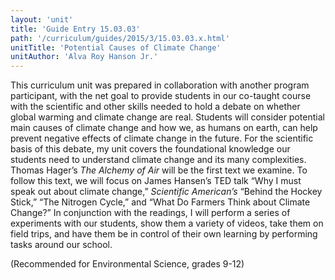 ```yaml
---
layout: 'unit'
title: 'Guide Entry 15.03.03'
path: '/curriculum/guides/2015/3/15.03.03.x.html'
unitTitle: 'Potential Causes of Climate Change'
unitAuthor: 'Alva Roy Hanson Jr.'
---
```


<main>
 <p>
  This curriculum unit was prepared in collaboration with another program participant, with the net goal to provide students in our co-taught course with the scientific and other skills needed to hold a debate on whether global warming and climate change are real. Students will consider potential main causes of climate change and how we, as humans on earth, can help prevent negative effects of climate change in the future. For the scientific basis of this debate, my unit covers the foundational knowledge our students need to understand climate change and its many complexities. Thomas Hager’s
  <em>
   The Alchemy of Air
  </em>
  will be the first text we examine. To follow this text, we will focus on James Hansen’s TED talk “Why I must speak out about climate change,”
  <em>
   Scientific American’s
  </em>
  “Behind the Hockey Stick,” “The Nitrogen Cycle,” and “What Do Farmers Think about Climate Change?” In conjunction with the readings, I will perform a series of experiments with our students, show them a variety of videos, take them on field trips, and have them be in control of their own learning by performing tasks around our school.
 </p>
 <p>
  (Recommended for Environmental Science, grades 9-12)
 </p>
</main>
